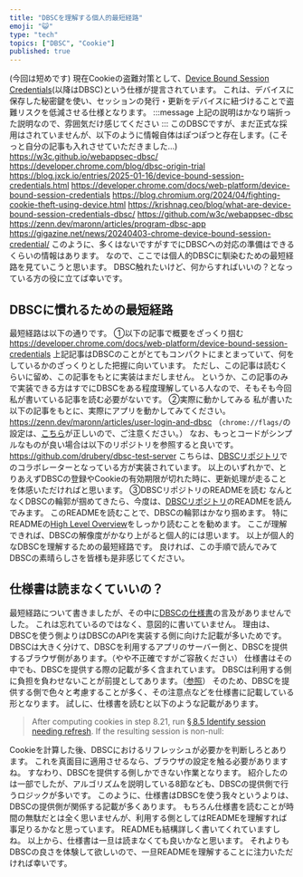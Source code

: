 ```yaml
---
title: "DBSCを理解する個人的最短経路"
emoji: "😺"
type: "tech"
topics: ["DBSC", "Cookie"]
published: true
---
```

(今回は短めです)
現在Cookieの盗難対策として、[Device Bound Session Credentials](https://w3c.github.io/webappsec-dbsc/)(以降はDBSC)という仕様が提言されています。
これは、デバイスに保存した秘密鍵を使い、セッションの発行・更新をデバイスに紐づけることで盗難リスクを低減させる仕様となります。
:::message
上記の説明はかなり端折った説明なので、雰囲気だけ感じてください
:::
このDBSCですが、まだ正式な採用はされていませんが、以下のように情報自体はぽつぽつと存在します。(こそっと自分の記事も入れさせていただきました...)
https://w3c.github.io/webappsec-dbsc/
https://developer.chrome.com/blog/dbsc-origin-trial
https://blog.jxck.io/entries/2025-01-16/device-bound-session-credentials.html
https://developer.chrome.com/docs/web-platform/device-bound-session-credentials
https://blog.chromium.org/2024/04/fighting-cookie-theft-using-device.html
https://krishnag.ceo/blog/what-are-device-bound-session-credentials-dbsc/
https://github.com/w3c/webappsec-dbsc
https://zenn.dev/maronn/articles/program-dbsc-app
https://gigazine.net/news/20240403-chrome-device-bound-session-credential/
このように、多くはないですがすでにDBSCへの対応の準備はできるくらいの情報はあります。
なので、ここでは個人的DBSCに馴染むための最短経路を見ていこうと思います。
DBSC触れたいけど、何からすればいいの？となっている方の役に立てば幸いです。
## DBSCに慣れるための最短経路
最短経路は以下の通りです。
①以下の記事で概要をざっくり掴む
https://developer.chrome.com/docs/web-platform/device-bound-session-credentials
上記記事はDBSCのことがとてもコンパクトにまとまっていて、何をしているかのざっくりとした把握に向いています。
ただし、この記事は読むくらいに留め、この記事をもとに実装はまだしません。
というか、この記事のみで実装できる方はすでにDBSCをある程度理解している人なので、そもそも今回私が書いている記事を読む必要がないです。
②実際に動かしてみる
私が書いた以下の記事をもとに、実際にアプリを動かしてみてください。
https://zenn.dev/maronn/articles/user-login-and-dbsc
（`chrome://flags/`の設定は、[こちら](https://zenn.dev/maronn/articles/dbsc-when-browser-restart#%E5%85%88%E3%81%AB%E3%83%96%E3%83%A9%E3%82%A6%E3%82%B6%E3%81%AE%E5%86%8D%E8%B5%B7%E5%8B%95%E6%99%82%E3%81%AB%E3%82%82dbsc%E3%82%92%E5%8B%95%E3%81%8B%E3%81%99%E8%A8%AD%E5%AE%9A%E3%82%92%E5%85%B1%E6%9C%89)が正しいので、ご注意ください。）
なお、もっとコードがシンプルなものが良い場合は以下のリポジトリを参照すると良いです。
https://github.com/drubery/dbsc-test-server
こちらは、[DBSCリポジトリ](https://github.com/w3c/webappsec-dbsc)でのコラボレーターとなっている方が実装されています。
以上のいずれかで、とりあえずDBSCの登録やCookieの有効期限が切れた時に、更新処理が走ることを体感いただければと思います。
③DBSCリポジトリのREADMEを読む
なんとなくDBSCの輪郭が掴めてきたら、今度は、[DBSCリポジトリ](https://github.com/w3c/webappsec-dbsc)のREADMEを読んでみます。
このREADMEを読むことで、DBSCの輪郭はかなり掴めます。
特にREADMEの[High Level Overview](https://github.com/w3c/webappsec-dbsc?tab=readme-ov-file#high-level-overview)をしっかり読むことを勧めます。
ここが理解できれば、DBSCの解像度がかなり上がると個人的には思います。
以上が個人的なDBSCを理解するための最短経路です。
良ければ、この手順で読んでみてDBSCの素晴らしさを皆様も是非感じてください。
## 仕様書は読まなくていいの？
最短経路について書きましたが、その中に[DBSCの仕様書](https://w3c.github.io/webappsec-dbsc/)の言及がありませんでした。
これは忘れているのではなく、意図的に書いていません。
理由は、DBSCを使う側よりはDBSCのAPIを実装する側に向けた記載が多いためです。
DBSCは大きく分けて、DBSCを利用するアプリのサーバー側と、DBSCを提供するブラウザ側があります。（やや不正確ですがご容赦ください）
仕様書はその中でも、DBSCを提供する際の記載が多く含まれています。
DBSCは利用する側に負担を負わせないことが前提としてあります。（[参照](https://w3c.github.io/webappsec-dbsc/#:~:text=The%20API%20takes%20special%20care%20to%20integrate%20easily%20with%20existing%20server%2Dside%20auth%20stacks%2C%20providing%20an%20incremental%20path%20to%20such%20protections%20that%20does%20not%20require%20rewriting%20large%20parts%20of%20the%20web%20software%20stack.)）
そのため、DBSCを提供する側で色々と考慮することが多く、その注意点などを仕様書に記載している形となります。
試しに、仕様書を読むと以下のような記載があります。
> After computing cookies in step 8.21, run [§ 8.5 Identify session needing refresh](https://w3c.github.io/webappsec-dbsc/#algo-identify-session-needing-refresh). If the resulting session is non-null:

Cookieを計算した後、DBSCにおけるリフレッシュが必要かを判断しろとあります。
これを真面目に適用させるなら、ブラウザの設定を触る必要がありますね。
すなわり、DBSCを提供する側しかできない作業となります。
紹介したのは一部でしたが、アルゴリズムを説明している8節なども、DBSCの提供側で行うロジックが多いです。
このように、仕様書はDBSCを使う我々というよりは、DBSCの提供側が関係する記載が多くあります。
もちろん仕様書を読むことが時間の無駄だとは全く思いませんが、利用する側としてはREADMEを理解すれば事足りるかなと思っています。
READMEも結構詳しく書いてくれていますしね。
以上から、仕様書は一旦は読まなくても良いかなと思います。
それよりもDBSCの良さを体験して欲しいので、一旦READMEを理解することに注力いただければ幸いです。
